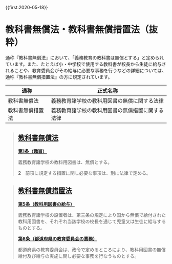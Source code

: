 {{first:2020-05-18}}

# 教科書無償法・教科書無償措置法（抜粋）

通称『教科書無償法』において、「義務教育の教科書は無償とする」と定められています。また、たとえば小・中学校で使用する教科書が校長から生徒に給与されることや、教育委員会がその給与に必要な事務を行うなどの詳細については、通称『教科書無償措置法』の方に規定されています。

<table class="bordered">
<thead>
<tr><th>通称</th><th>正式名称</th></tr>
</thead>
<tbody>
<tr><td>教科書無償法</td><td>義務教育諸学校の教科用図書の無償に関する法律</td></tr>
<tr><td>教科書無償<span class="highlight">措置</span>法</td><td>義務教育諸学校の教科用図書の無償<span class="highlight">措置</span>に関する法律</td></tr>
</tbody>
</table>

> ## [教科書無償法](https://elaws.e-gov.go.jp/document?lawid=337AC0000000060)
>
> **[第1条（趣旨）](https://elaws.e-gov.go.jp/document?lawid=337AC0000000060#Mp-At_1)**
>
> <span class="highlight">義務教育諸学校の教科用図書は、無償とする。</span>  
>
> **2**　前項に規定する措置に関し必要な事項は、別に法律で定める。


> ## [教科書無償措置法](https://elaws.e-gov.go.jp/document?lawid=338AC0000000182)
>
> **[第5条（教科用図書の給与）](https://elaws.e-gov.go.jp/document?lawid=338AC0000000182#Mp-At_5)**
>
>義務教育諸学校の設置者は、第三条の規定により<span class="highlight">国から無償で給付された教科用図書を、それぞれ当該学校の校長を通じて児童又は生徒に給与する</span>ものとする。
>
> **[第6条（都道府県の教育委員会の責務）](https://elaws.e-gov.go.jp/document?lawid=338AC0000000182#Mp-At_6)**
> 
> <span class="highlight">都道府県の教育委員会は、政令で定めるところにより、教科用図書の無償給付及び給与の実施に関し必要な事務を行なう</span>ものとする。
